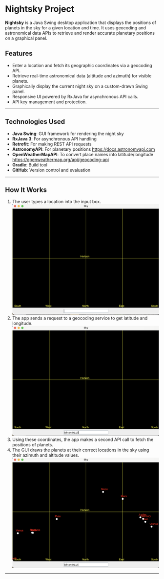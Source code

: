 # Nightsky Project

**Nightsky** is a Java Swing desktop application that displays the positions of planets in the sky for a given location and time. It uses geocoding and astronomical data APIs to retrieve and render accurate planetary positions on a graphical panel.

## Features

- Enter a location and fetch its geographic coordinates via a geocoding API.
- Retrieve real-time astronomical data (altitude and azimuth) for visible planets.
- Graphically display the current night sky on a custom-drawn Swing panel.
- Responsive UI powered by RxJava for asynchronous API calls.
- API key management and protection.

---

## Technologies Used

- **Java Swing**: GUI framework for rendering the night sky
- **RxJava 3**: For asynchronous API handling
- **Retrofit**: For making REST API requests
- **AstronomyAPI**: For planetary positions https://docs.astronomyapi.com
- **OpenWeatherMapAPI**: To convert place names into latitude/longitude https://openweathermap.org/api/geocoding-api
- **Gradle**: Build tool 
- **GitHub**: Version control and evaluation

---
## How It Works

1. The user types a location into the input box.
   ![Nightsky Screenshot](images/blankApp.png)
2. The app sends a request to a geocoding service to get latitude and longitude.
   ![Nightsky Screenshot](images/userInput.png)
3. Using these coordinates, the app makes a second API call to fetch the positions of planets.
4. The GUI draws the planets at their correct locations in the sky using their azimuth and altitude values.
   ![Nightsky Screenshot](images/planets.png)

---
